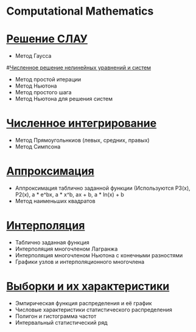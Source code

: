 # Сomputational Mathematics
# [Решение СЛАУ](https://github.com/kkkooolllyyyaaa/computational_math/tree/master/comp-math-1)
+ Метод Гаусса

#[Численное решение нелинейных уравнений и систем](https://github.com/kkkooolllyyyaaa/computational_math/tree/master/comp-math-1)
+ Метод простой итерации
+ Метод Ньютона
+ Метод простого шага
+ Метод Ньютона для решения систем

# [Численное интегрирование](https://github.com/kkkooolllyyyaaa/computational_math/tree/master/comp-math-3)
+ Метод Прямоугольнкиов (левых, средних, правых)
+ Метод Симпсона

# [Аппроксимация](https://github.com/kkkooolllyyyaaa/computational_math/tree/master/comp-math-4)
+ Аппроксимация таблично заданной функции (Используются P3(x), P2(x), a * e^bx, a * x^b, ax + b, a * ln(x) + b
+ Метод наименьших квадратов

# [Интерполяция](https://github.com/kkkooolllyyyaaa/computational_math/tree/master/comp-math-5)
+ Таблично заданная функция
+ Интерполяция многочленом Лагранжа
+ Интерполяция многочленом Ньютона с конечными разностями
+ Графики узлов и интерполяционного многочлена

# [Выборки и их характеристики](https://github.com/kkkooolllyyyaaa/computational_math/tree/master/math_statistics_1)
+ Эмпирическая функция распределения и её график
+ Числовые характеристики статистического распределения
+ Полигон и гистограмма частот
+ Интервальный статистический ряд
